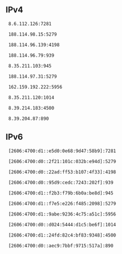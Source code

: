 ## IPv4
```
 8.6.112.126:7281
```
```
 188.114.98.15:5279
```
```
 188.114.96.139:4198
```
```
 188.114.96.79:939
```
```
 8.35.211.103:945
```
```
 188.114.97.31:5279
```
```
 162.159.192.222:5956
```
```
 8.35.211.120:1014
```
```
 8.39.214.183:4500
```
```
 8.39.204.87:890
```

## IPv6
```
 [2606:4700:d1::e5d0:0e68:9d47:58b9]:7281
```
```
 [2606:4700:d0::2f21:101c:032b:e94d]:5279
```
```
 [2606:4700:d0::22ad:ff53:b107:4f33]:4198
```
```
 [2606:4700:d0::95d9:cedc:7243:202f]:939
```
```
 [2606:4700:d1::f2b3:f79b:6b0a:be8d]:945
```
```
 [2606:4700:d1::f7e5:e226:f485:2098]:5279
```
```
 [2606:4700:d1::9abe:9236:4c75:a51c]:5956
```
```
 [2606:4700:d0::d024:5444:d1c5:be6f]:1014
```
```
 [2606:4700:d1::24fd:82c4:bf83:9348]:4500
```
```
 [2606:4700:d0::aec9:7bbf:9715:517a]:890
```
